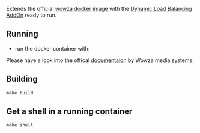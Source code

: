Extends the official [wowza docker image](https://hub.docker.com/r/wowzamedia/wowza-streaming-engine-linux/) with the [Dynamic Load Balancing AddOn](http://www.wowza.com/resources/WowzaDynamicLoadBalancingAddOn_UsersGuide.pdf) ready to run.

Running
-------

- run the docker container with:

Please have a look into the offical [documentaion](https://www.wowza.com/forums/content.php?867-How-to-set-up-Wowza-Streaming-Engine-using-Docker) by Wowza media systems.

Building
--------

```
make build
```

Get a shell in a running container
----------------------------------

```
make shell
```
